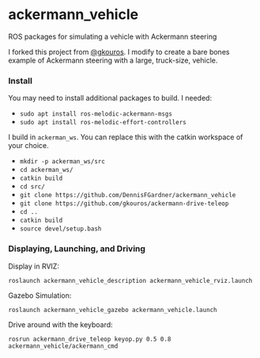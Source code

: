 ackermann_vehicle
=================

ROS packages for simulating a vehicle with Ackermann steering

I forked this project from [@gkouros](https://github.com/gkouros/ackermann_vehicle). I modify to create a bare bones example of Ackermann steering with a large, truck-size, vehicle.

### Install
You may need to install additional packages to build. I needed: 

- `sudo apt install ros-melodic-ackermann-msgs`
- `sudo apt install ros-melodic-effort-controllers`

I build in `ackerman_ws`. You can replace this with the catkin workspace of your choice. 

- `mkdir -p ackerman_ws/src`
- `cd ackerman_ws/`
- `catkin build`
- `cd src/`
- `git clone https://github.com/DennisFGardner/ackermann_vehicle`
- `git clone https://github.com/gkouros/ackermann-drive-teleop`
- `cd ..`
- `catkin build`
- `source devel/setup.bash`

### Displaying, Launching, and Driving 

Display in RVIZ:

`roslaunch ackermann_vehicle_description ackermann_vehicle_rviz.launch`

Gazebo Simulation: 

`roslaunch ackermann_vehicle_gazebo ackermann_vehicle.launch`

Drive around with the keyboard: 

`rosrun ackermann_drive_teleop keyop.py 0.5 0.8 ackermann_vehicle/ackermann_cmd`